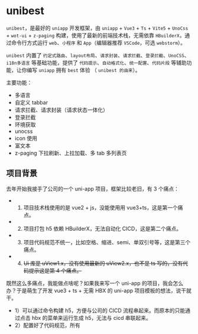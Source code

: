 # unibest

`unibest`，是最好的 `uniapp` 开发框架，由 `uniapp` + `Vue3` + `Ts` + `Vite5` + `UnoCss` + `wot-ui` + `z-paging` 构建，使用了最新的前端技术栈，无需依靠 `HBuilderX`，通过命令行方式运行 `web`、`小程序` 和 `App`（编辑器推荐 `VSCode`，可选 `webstorm`）。

`unibest` 内置了 `约定式路由`、`layout布局`、`请求封装`、`请求拦截`、`登录拦截`、`UnoCSS`、`i18n多语言` 等基础功能，提供了 `代码提示`、`自动格式化`、`统一配置`、`代码片段` 等辅助功能，让你编写 `uniapp` 拥有 `best` 体验 （ `unibest 的由来`）。

主要功能：

- 多语言
- 自定义 tabbar
- 请求拦截、请求封装（请求状态一体化）
- 登录拦截
- 环境获取
- unocss
- icon 使用
- 富文本
- z-paging 下拉刷新、上拉加载、多 tab 多列表页

## 项目背景

去年开始我接手了公司的一个 uni-app 项目，框架比较老旧，有 3 个痛点：

- 1. 项目技术栈使用的是 vue2 + js，没能使用用 vue3+ts，这是第一个痛点。

- 2. 项目打包 h5 依赖 HBuilderX，无法自动化 CICD，这是第二个痛点。

- 3. 项目代码规范不统一，比如空格、缩进、semi、单双引号等，这是第三个痛点。

- 4. ~~Ui 库是 uView1.x，没有使用最新的 uView2.x，也不是 ts 写的，没有代码提示这是第 4 个痛点。~~

<!-- - 5. 项目里面一堆魔法数字和字符串，并且没有任何注释和说明；业务逻辑也没有注释，不知道为啥这样写，这是巨大的痛点。（当然这个与我们的 Unibest 无关） -->

既然这么多痛点，我能做点啥呢？如果我来写一个 uni-app 的项目，我会怎么办？于是萌生了开发 vue3 + ts + 无需 HBX 的 uni-app 项目模板的想法，说干就干。

- 1）可以通过命令构建 h5，方便与公司的 CICD 流程串起来。而原本的只能通过点击 hbx 的菜单来运行生成 h5，无法与 cicd 串联起来。
- 2）配置好了代码规范，所有
